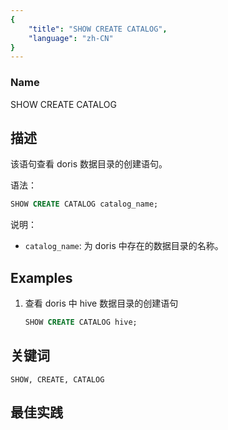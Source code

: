 ```yaml
---
{
    "title": "SHOW CREATE CATALOG",
    "language": "zh-CN"
}
---
```


<!--
Licensed to the Apache Software Foundation (ASF) under one
or more contributor license agreements.  See the NOTICE file
distributed with this work for additional information
regarding copyright ownership.  The ASF licenses this file
to you under the Apache License, Version 2.0 (the
"License"); you may not use this file except in compliance
with the License.  You may obtain a copy of the License at

  http://www.apache.org/licenses/LICENSE-2.0

Unless required by applicable law or agreed to in writing,
software distributed under the License is distributed on an
"AS IS" BASIS, WITHOUT WARRANTIES OR CONDITIONS OF ANY
KIND, either express or implied.  See the License for the
specific language governing permissions and limitations
under the License.
-->


### Name



SHOW CREATE CATALOG


## 描述

该语句查看 doris 数据目录的创建语句。

语法：

```sql
SHOW CREATE CATALOG catalog_name;
```

说明：

- `catalog_name`: 为 doris 中存在的数据目录的名称。

## Examples

1. 查看 doris 中 hive 数据目录的创建语句

   ```sql
   SHOW CREATE CATALOG hive;
   ```

## 关键词

    SHOW, CREATE, CATALOG

## 最佳实践

